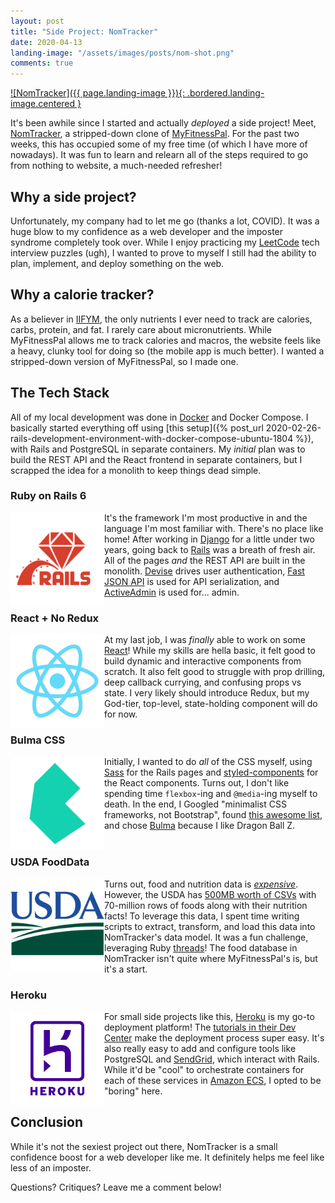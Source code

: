 ```yaml
---
layout: post
title: "Side Project: NomTracker"
date: 2020-04-13
landing-image: "/assets/images/posts/nom-shot.png"
comments: true
---
```


[![NomTracker]({{ page.landing-image }}){: .bordered.landing-image.centered }](https://nomtracker.herokuapp.com/)

It's been awhile since I started and actually _deployed_ a side project! Meet, [NomTracker](https://nomtracker.herokuapp.com/), a stripped-down clone of [MyFitnessPal](https://www.myfitnesspal.com/). For the past two weeks, this has occupied some of my free time (of which I have more of nowadays). It was fun to learn and relearn all of the steps required to go from nothing to website, a much-needed refresher!

## Why a side project?

Unfortunately, my company had to let me go (thanks a lot, COVID). It was a huge blow to my confidence as a web developer and the imposter syndrome completely took over. While I enjoy practicing my [LeetCode](https://leetcode.com/) tech interview puzzles (ugh), I wanted to prove to myself I still had the ability to plan, implement, and deploy something on the web.

## Why a calorie tracker?

As a believer in [IIFYM](https://www.iifym.com/), the only nutrients I ever need to track are calories, carbs, protein, and fat. I rarely care about micronutrients. While MyFitnessPal allows me to track calories and macros, the website feels like a heavy, clunky tool for doing so (the mobile app is much better). I wanted a stripped-down version of MyFitnessPal, so I made one.

## The Tech Stack

All of my local development was done in [Docker](https://www.docker.com/) and Docker Compose. I basically started everything off using [this setup]({% post_url 2020-02-26-rails-development-environment-with-docker-compose-ubuntu-1804 %}), with Rails and PostgreSQL in separate containers. My _initial_ plan was to build the REST API and the React frontend in separate containers, but I scrapped the idea for a monolith to keep things dead simple.

### Ruby on Rails 6

<img style="height: 150px;" align="left" src="/assets/images/posts/ruby-on-rails.png">

It's the framework I'm most productive in and the language I'm most familiar with. There's no place like home! After working in [Django](https://www.djangoproject.com/) for a little under two years, going back to [Rails](https://rubyonrails.org/) was a breath of fresh air. All of the pages _and_ the REST API are built in the monolith. [Devise](https://github.com/heartcombo/devise) drives user authentication, [Fast JSON API](https://github.com/Netflix/fast_jsonapi) is used for API serialization, and [ActiveAdmin](https://github.com/activeadmin/activeadmin) is used for... admin.

### React + No Redux

<img style="height: 150px;" align="left" src="/assets/images/posts/react-logo.png">

At my last job, I was _finally_ able to work on some [React](https://reactjs.org/)! While my skills are hella basic, it felt good to build dynamic and interactive components from scratch. It also felt good to struggle with prop drilling, deep callback currying, and confusing props vs state. I very likely should introduce Redux, but my God-tier, top-level, state-holding component will do for now.

### Bulma CSS

<img style="height: 150px;" align="left" src="/assets/images/posts/bulma-logo.png">

Initially, I wanted to do _all_ of the CSS myself, using [Sass](https://sass-lang.com/) for the Rails pages and [styled-components](https://styled-components.com/) for the React components. Turns out, I don't like spending time `flexbox`-ing and `@media`-ing myself to death. In the end, I Googled "minimalist CSS frameworks, not Bootstrap", found [this awesome list](https://github.com/troxler/awesome-css-frameworks), and chose [Bulma](https://bulma.io/) because I like Dragon Ball Z.
<br />
<br />

### USDA FoodData

<img style="height: 150px;" align="left" src="/assets/images/posts/usda.png">

Turns out, food and nutrition data is [_expensive_](https://www.nutritionix.com/business/api). However, the USDA has [500MB worth of CSVs](https://fdc.nal.usda.gov/download-datasets.html) with 70-million rows of foods along with their nutrition facts! To leverage this data, I spent time writing scripts to extract, transform, and load this data into NomTracker's data model. It was a fun challenge, leveraging Ruby [threads](https://github.com/meh/ruby-thread)! The food database in NomTracker isn't quite where MyFitnessPal's is, but it's a start.

### Heroku

<img style="height: 150px;" align="left" src="/assets/images/posts/heroku.png">

For small side projects like this, [Heroku](https://www.heroku.com/) is my go-to deployment platform! The [tutorials in their Dev Center](https://devcenter.heroku.com/articles/getting-started-with-rails6) make the deployment process super easy. It's also really easy to add and configure tools like PostgreSQL and [SendGrid](https://sendgrid.com/), which interact with Rails. While it'd be "cool" to orchestrate containers for each of these services in [Amazon ECS](https://aws.amazon.com/ecs/), I opted to be "boring" here.

## Conclusion

While it's not the sexiest project out there, NomTracker is a small confidence boost for a web developer like me. It definitely helps me feel like less of an imposter.

Questions? Critiques? Leave me a comment below!
